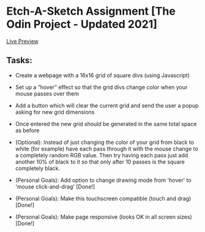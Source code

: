 # Etch-A-Sketch Assignment [The Odin Project - Updated 2021]

[Live Preview](https://mkaleung.github.io/etchasketch/)

## Tasks:
- Create a webpage with a 16x16 grid of square divs (using Javascript)
- Set up a “hover” effect so that the grid divs change color when your mouse passes over them
- Add a button which will clear the current grid and send the user a popup asking for new grid dimensions
- Once entered the new grid should be generated in the same total space as before
- (Optional): Instead of just changing the color of your grid from black to white (for example) have each pass through it with the mouse change to a completely random RGB value. Then try having each pass just add another 10% of black to it so that only after 10 passes is the square completely black.

- (Personal Goals): Add option to change drawing mode from 'hover' to 'mouse click-and-drag'    [Done!]
- (Personal Goals): Make this touchscreen compatible (touch and drag)                           [Done!]
- (Personal Goals): Make page responsive (looks OK in all screen sizes)                         [Done!]
